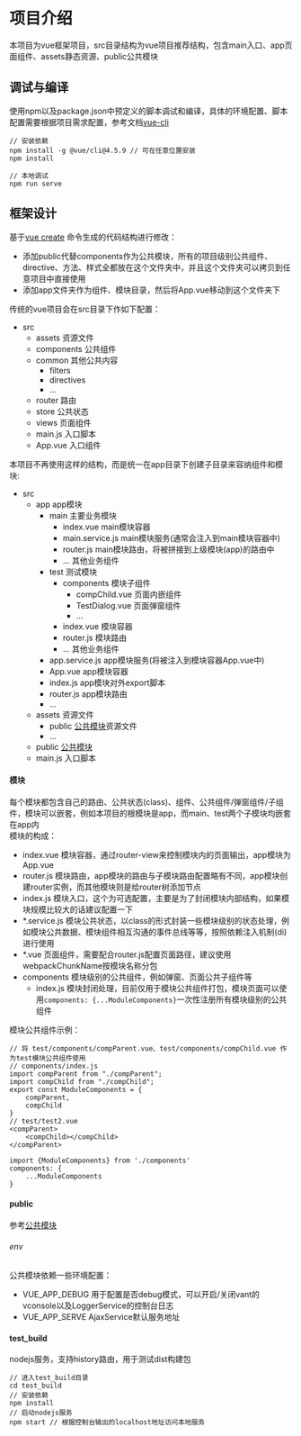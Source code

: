 # 项目介绍
本项目为vue框架项目，src目录结构为vue项目推荐结构，包含main入口、app页面组件、assets静态资源、public公共模块

## 调试与编译
使用npm以及package.json中预定义的脚本调试和编译，具体的环境配置、脚本配置需要根据项目需求配置，参考文档[vue-cli](https://cli.vuejs.org/config/)

```
// 安装依赖
npm install -g @vue/cli@4.5.9 // 可在任意位置安装
npm install

// 本地调试
npm run serve

```

## 框架设计
基于[vue create](https://cli.vuejs.org/guide/creating-a-project.html#vue-create) 命令生成的代码结构进行修改：
- 添加public代替components作为公共模块，所有的项目级别公共组件、directive、方法、样式全都放在这个文件夹中，并且这个文件夹可以拷贝到任意项目中直接使用
- 添加app文件夹作为组件、模块目录，然后将App.vue移动到这个文件夹下

传统的vue项目会在src目录下作如下配置：
- src
    - assets 资源文件
    - components 公共组件
    - common 其他公共内容 
        - filters
        - directives
        - ...
    - router 路由
    - store 公共状态
    - views 页面组件
    - main.js 入口脚本
    - App.vue 入口组件
    
本项目不再使用这样的结构，而是统一在app目录下创建子目录来容纳组件和模块:
- src
    - app app模块
        - main 主要业务模块
            - index.vue main模块容器
            - main.service.js main模块服务(通常会注入到main模块容器中)
            - router.js main模块路由，将被拼接到上级模块(app)的路由中
            - ... 其他业务组件
        - test 测试模块
            - components 模块子组件
                - compChild.vue 页面内嵌组件
                - TestDialog.vue 页面弹窗组件
                - ...
            - index.vue 模块容器
            - router.js 模块路由
            - ... 其他业务组件
        - app.service.js app模块服务(将被注入到模块容器App.vue中)
        - App.vue app模块容器
        - index.js app模块对外export脚本
        - router.js app模块路由
        - ...
    - assets 资源文件
        - public [公共模块][public]资源文件
        - ...
    - public [公共模块][public]
    - main.js 入口脚本
  
#### 模块
每个模块都包含自己的路由、公共状态(class)、组件、公共组件/弹窗组件/子组件，模块可以嵌套，例如本项目的根模块是app，而main、test两个子模块均嵌套在app内  
模块的构成：
- index.vue 模块容器，通过router-view来控制模块内的页面输出，app模块为App.vue
- router.js 模块路由，app模块的路由与子模块路由配置略有不同，app模块创建router实例，而其他模块则是给router树添加节点
- index.js 模块入口，这个为可选配置，主要是为了封闭模块内部结构，如果模块规模比较大的话建议配置一下
- *.service.js 模块公共状态，以class的形式封装一些模块级别的状态处理，例如模块公共数据、模块组件相互沟通的事件总线等等，按照依赖注入机制(di)进行使用
- *.vue 页面组件，需要配合router.js配置页面路径，建议使用webpackChunkName按模块名称分包
- components 模块级别的公共组件，例如弹窗、页面公共子组件等
    - index.js 模块封闭处理，目前仅用于模块公共组件打包，模块页面可以使用`components: {...ModuleComponents}`一次性注册所有模块级别的公共组件

模块公共组件示例：
```
// 将 test/components/compParent.vue、test/components/compChild.vue 作为test模块公共组件使用
// components/index.js
import compParent from "./compParent";
import compChild from "./compChild";
export const ModuleComponents = {
    compParent,
    compChild
}
// test/test2.vue
<compParent>
    <compChild></compChild>
</compParent>

import {ModuleComponents} from './components'
components: {
    ...ModuleComponents
}
```

#### public
参考[公共模块][public]

###### env
公共模块依赖一些环境配置：
- VUE_APP_DEBUG 用于配置是否debug模式，可以开启/关闭vant的vconsole以及LoggerService的控制台日志
- VUE_APP_SERVE AjaxService默认服务地址

#### test_build
nodejs服务，支持history路由，用于测试dist构建包
```
// 进入test_build目录
cd test_build
// 安装依赖
npm install
// 启动nodejs服务
npm start // 根据控制台输出的localhost地址访问本地服务
```


[public]: ./src/public/README.md
